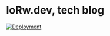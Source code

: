 # IoRw.dev, tech blog

[![Deployment](https://github.com/DataHearth/blog/actions/workflows/deploy.yml/badge.svg)](https://iorw.dev)
